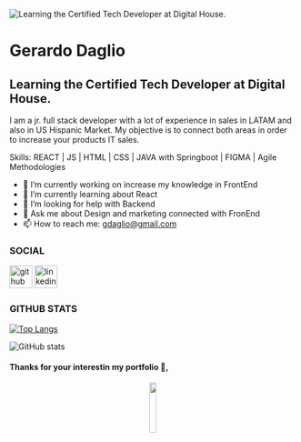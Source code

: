 ![Learning the Certified Tech Developer at Digital House.](https://static.wixstatic.com/media/15dec0_f08304e9f54a4d5aa46b53bd677cdef2~mv2.png)

# Gerardo Daglio
## Learning the Certified Tech Developer at Digital House.

I am a jr. full stack developer with a lot of experience in sales in LATAM and also in US Hispanic Market. My objective is to connect both areas in order to increase your products IT sales.   

Skills: REACT | JS | HTML | CSS | JAVA with Springboot | FIGMA | Agile Methodologies 

- 🔭 I’m currently working on increase my knowledge in FrontEnd 
- 🌱 I’m currently learning about React 
- 🤔 I’m looking for help with Backend 
- 💬 Ask me about Design and marketing connected with FronEnd 
- 📫 How to reach me: gdaglio@gmail.com 

### SOCIAL

[<img src='https://cdn.jsdelivr.net/npm/simple-icons@3.0.1/icons/github.svg' alt='github' height='40'>](https://github.com/Gerardo19D80)  [<img src='https://cdn.jsdelivr.net/npm/simple-icons@3.0.1/icons/linkedin.svg' alt='linkedin' height='40'>](https://www.linkedin.com/in/dagliogerardo//) 

### GITHUB STATS

[![Top Langs](https://github-readme-stats.vercel.app/api/top-langs/?username=Gerardo19D80)](https://github.com/anuraghazra/github-readme-stats)

![GitHub stats](https://github-readme-stats.vercel.app/api?username=Gerardo19D80&show_icons=true) 

#### Thanks for your interestin my portfolio 👋,

<div  align = "center">
<img width="15%" src="https://static.wixstatic.com/media/15dec0_9521a58cadcc41f68611211a8e805160~mv2.png">
</div>

